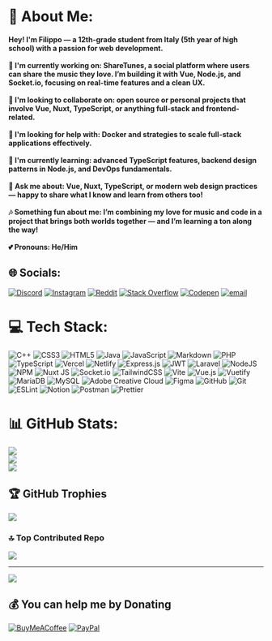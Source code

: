 # 💫 About Me:
#### Hey! I'm Filippo — a 12th-grade student from Italy (5th year of high school) with a passion for web development.<br><br>🚀 I'm currently working on: ShareTunes, a social platform where users can share the music they love. I’m building it with Vue, Node.js, and Socket.io, focusing on real-time features and a clean UX.<br><br>🤝 I'm looking to collaborate on: open source or personal projects that involve Vue, Nuxt, TypeScript, or anything full-stack and frontend-related.<br><br>🧩 I'm looking for help with: Docker and strategies to scale full-stack applications effectively.<br><br>📘 I'm currently learning: advanced TypeScript features, backend design patterns in Node.js, and DevOps fundamentals.<br><br>💬 Ask me about: Vue, Nuxt, TypeScript, or modern web design practices — happy to share what I know and learn from others too!<br><br>🎶 Something fun about me: I’m combining my love for music and code in a project that brings both worlds together — and I’m learning a ton along the way!<br><br>💕 Pronouns: He/Him


## 🌐 Socials:
[![Discord](https://img.shields.io/badge/Discord-%237289DA.svg?logo=discord&logoColor=white)](https://discord.gg/@pippoxfake) [![Instagram](https://img.shields.io/badge/Instagram-%23E4405F.svg?logo=Instagram&logoColor=white)](https://instagram.com/@_pippoo.o_) [![Reddit](https://img.shields.io/badge/Reddit-%23FF4500.svg?logo=Reddit&logoColor=white)](https://reddit.com/user/pippoxfake) [![Stack Overflow](https://img.shields.io/badge/-Stackoverflow-FE7A16?logo=stack-overflow&logoColor=white)](https://stackoverflow.com/users/pippoxfake) [![Codepen](https://img.shields.io/badge/Codepen-000000?logo=codepen&logoColor=white)](https://codepen.io/pippooo) [![email](https://img.shields.io/badge/Email-D14836?logo=gmail&logoColor=white)](mailto:filippo.crespi@outlook.it) 

# 💻 Tech Stack:
![C++](https://img.shields.io/badge/c++-%2300599C.svg?style=for-the-badge&logo=c%2B%2B&logoColor=white) ![CSS3](https://img.shields.io/badge/css3-%231572B6.svg?style=for-the-badge&logo=css3&logoColor=white) ![HTML5](https://img.shields.io/badge/html5-%23E34F26.svg?style=for-the-badge&logo=html5&logoColor=white) ![Java](https://img.shields.io/badge/java-%23ED8B00.svg?style=for-the-badge&logo=openjdk&logoColor=white) ![JavaScript](https://img.shields.io/badge/javascript-%23323330.svg?style=for-the-badge&logo=javascript&logoColor=%23F7DF1E) ![Markdown](https://img.shields.io/badge/markdown-%23000000.svg?style=for-the-badge&logo=markdown&logoColor=white) ![PHP](https://img.shields.io/badge/php-%23777BB4.svg?style=for-the-badge&logo=php&logoColor=white) ![TypeScript](https://img.shields.io/badge/typescript-%23007ACC.svg?style=for-the-badge&logo=typescript&logoColor=white) ![Vercel](https://img.shields.io/badge/vercel-%23000000.svg?style=for-the-badge&logo=vercel&logoColor=white) ![Netlify](https://img.shields.io/badge/netlify-%23000000.svg?style=for-the-badge&logo=netlify&logoColor=#00C7B7) ![Express.js](https://img.shields.io/badge/express.js-%23404d59.svg?style=for-the-badge&logo=express&logoColor=%2361DAFB) ![JWT](https://img.shields.io/badge/JWT-black?style=for-the-badge&logo=JSON%20web%20tokens) ![Laravel](https://img.shields.io/badge/laravel-%23FF2D20.svg?style=for-the-badge&logo=laravel&logoColor=white) ![NodeJS](https://img.shields.io/badge/node.js-6DA55F?style=for-the-badge&logo=node.js&logoColor=white) ![NPM](https://img.shields.io/badge/NPM-%23CB3837.svg?style=for-the-badge&logo=npm&logoColor=white) ![Nuxt JS](https://img.shields.io/badge/Nuxt-002E3B?style=for-the-badge&logo=nuxt.js&logoColor=#00DC82) ![Socket.io](https://img.shields.io/badge/Socket.io-black?style=for-the-badge&logo=socket.io&badgeColor=010101) ![TailwindCSS](https://img.shields.io/badge/tailwindcss-%2338B2AC.svg?style=for-the-badge&logo=tailwind-css&logoColor=white) ![Vite](https://img.shields.io/badge/vite-%23646CFF.svg?style=for-the-badge&logo=vite&logoColor=white) ![Vue.js](https://img.shields.io/badge/vue.js-%2335495e.svg?style=for-the-badge&logo=vuedotjs&logoColor=%234FC08D) ![Vuetify](https://img.shields.io/badge/Vuetify-1867C0?style=for-the-badge&logo=vuetify&logoColor=AEDDFF) ![MariaDB](https://img.shields.io/badge/MariaDB-003545?style=for-the-badge&logo=mariadb&logoColor=white) ![MySQL](https://img.shields.io/badge/mysql-4479A1.svg?style=for-the-badge&logo=mysql&logoColor=white) ![Adobe Creative Cloud](https://img.shields.io/badge/Adobe%20Creative%20Cloud-DA1F26.svg?style=for-the-badge&logo=Adobe%20Creative%20Cloud&logoColor=white) ![Figma](https://img.shields.io/badge/figma-%23F24E1E.svg?style=for-the-badge&logo=figma&logoColor=white) ![GitHub](https://img.shields.io/badge/github-%23121011.svg?style=for-the-badge&logo=github&logoColor=white) ![Git](https://img.shields.io/badge/git-%23F05033.svg?style=for-the-badge&logo=git&logoColor=white) ![ESLint](https://img.shields.io/badge/ESLint-4B3263?style=for-the-badge&logo=eslint&logoColor=white) ![Notion](https://img.shields.io/badge/Notion-%23000000.svg?style=for-the-badge&logo=notion&logoColor=white) ![Postman](https://img.shields.io/badge/Postman-FF6C37?style=for-the-badge&logo=postman&logoColor=white) ![Prettier](https://img.shields.io/badge/prettier-%23F7B93E.svg?style=for-the-badge&logo=prettier&logoColor=black)
# 📊 GitHub Stats:
![](https://github-readme-stats.vercel.app/api?username=Filippo-Crespi&theme=catppuccin_mocha&hide_border=true&include_all_commits=true&count_private=true)<br/>
![](https://nirzak-streak-stats.vercel.app/?user=Filippo-Crespi&theme=catppuccin_mocha&hide_border=true)<br/>
![](https://github-readme-stats.vercel.app/api/top-langs/?username=Filippo-Crespi&theme=catppuccin_mocha&hide_border=true&include_all_commits=true&count_private=true&layout=compact)

## 🏆 GitHub Trophies
![](https://github-profile-trophy.vercel.app/?username=Filippo-Crespi&theme=catppuccin_mocha&no-frame=true&no-bg=false&margin-w=4)

### 🔝 Top Contributed Repo
![](https://github-contributor-stats.vercel.app/api?username=Filippo-Crespi&limit=5&theme=catppuccin_mocha&combine_all_yearly_contributions=true)

---
[![](https://visitcount.itsvg.in/api?id=Filippo-Crespi&icon=2&color=9)](https://visitcount.itsvg.in)

  ## 💰 You can help me by Donating
  [![BuyMeACoffee](https://img.shields.io/badge/Buy%20Me%20a%20Coffee-ffdd00?style=for-the-badge&logo=buy-me-a-coffee&logoColor=black)](https://buymeacoffee.com/pippoo) [![PayPal](https://img.shields.io/badge/PayPal-00457C?style=for-the-badge&logo=paypal&logoColor=white)](https://paypal.me/@filippocrespi306) 

  
<!-- Proudly created with GPRM ( https://gprm.itsvg.in ) -->
